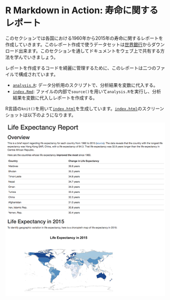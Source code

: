 # R Markdown in Action: 寿命に関するレポート

このセクションでは各国における1960年から2015年の寿命に関するレポートを作成していきます。このレポート作成で使うデータセットは[世界銀行](https://data.worldbank.org/indicator/SP.DYN.LE00.IN)からダウンロード出来ます。このセクションを通してドキュメントをウェブ上で共有する方法を学んでいきましょう。

レポートを作成するコードを綺麗に管理するために、このレポートは二つのファイルで構成されています。
 
- [`analysis.R`](analysis.R): データ分析用のスクリプトで、分析結果を変数に代入する。
- [`index.Rmd`](index.Rmd): ファイルの内部で`source()`を用いて`analysis.R`を実行し、分析結果を変数に代入しレポートを作成する。

R言語の`knit()`を用いて[`index.html`](index.html)を生成しています。[`index.html`](index.html)のスクリーンショットは以下のようになります。

![寿命に関するレポート](imgs/report.png)
